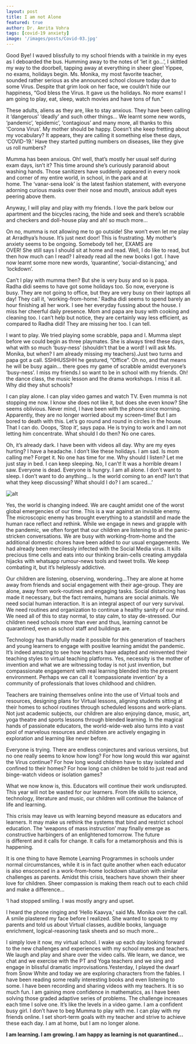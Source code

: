 ```yaml
---
layout: post
title: I am not Alone
featured: true
author: Dr. Amrita Vohra
tags: [covid-19 anxiety]
image: '/images/posts/Covid-03.jpg'
---
```


Good Bye! I waved blissfully to my school friends with a twinkle in my eyes as I deboarded the bus. Humming away to the notes of ‘let it go…’, I skittled my way to the doorbell, tapping away at everything in sheer glee! Yippee, no exams, holidays begin. 
Ms. Monika, my most favorite teacher, sounded rather serious as she announced school closure today due to some Virus. Despite that grim look on her face, we couldn’t hide our happiness, “God bless the Virus. It gave us the holidays. No more exams! I am going to play, eat, sleep, watch movies and have tons of fun.”

These adults, aliens as they are, like to stay anxious. They have been calling it ‘dangerous’ ‘deadly’ and such other things… We learnt some new words, ‘pandemic’, ‘epidemic’, ‘contagious’ and many more, all thanks to this ‘Corona Virus’. My mother should be happy. Doesn’t she keep fretting about my vocabulary? It appears, they are calling it something else these days, ‘COVID-19.’ Have they started putting numbers on diseases, like they give us roll numbers?

Mumma has been anxious. Oh! well, that’s mostly her usual self during exam days, isn’t it? This time around she’s curiously paranoid about washing hands. Those sanitizers have suddenly appeared in every nook and corner of my entire world, in school, in the park and at home. The ‘vanar-sena look’ is the latest fashion statement, with everyone adorning curious masks over their nose and mouth, anxious adult eyes peering above them.

Anyway, I will play and play with my friends. I love the park below our apartment and the bicycles racing, the hide and seek and there’s scrabble and checkers and doll-house play and ah! so much more…

On no, mumma is not allowing me to go outside! She won’t even let me play at Arradhya’s house. It’s just next door! This is frustrating. My mother’s anxiety seems to be ongoing. Somebody tell her, EXAMS are OVER! She still says I should sit at home and read. Well, I do like to read, but then how much can I read? I already read all the new books I got. I have now learnt some more new words, ‘quarantine’, ‘social-distancing,’ and ‘lockdown’. 

Can’t I play with mumma then? But she is very busy and so is papa. Radha didi seems to have got some holidays too. So now, everyone is busy. They are not going to office, but they are very busy on their laptops all day! They call it, ‘working-from-home.’ Radha didi seems to spend barely an hour finishing all her work. I see her everyday fussing about the house. I miss her cheerful daily presence. Mom and papa are busy with cooking and cleaning too. I can’t help but notice, they are certainly way less efficient, as compared to Radha didi! They are missing her too. I can tell.

I want to play. We tried playing some scrabble, papa and I. Mumma slept before we could begin as three playmates. She is always tired these days, what with so much ‘busy-ness’ (shouldn’t that be a word! I will ask Ms. Monika, but when? I am already missing my teachers).Just two turns and papa got a call. SSHHUSSHH he gestured, “Office”. Oh no, and that means he will be busy again… there goes my game of scrabble amidst everyone’s ‘busy-ness’. I miss my friends.I so want to be in school with my friends. Oh! the dance class, the music lesson and the drama workshops. I miss it all. Why did they shut schools?

I can play alone. I can play video games and watch TV. Even mumma is not stopping me now. I know she does not like it, but does she even know? She seems oblivious. Never mind, I have been with the phone since morning. Apparently, they are no longer worried about my screen-time! But I am bored to death with this. Let’s go round and round in circles in the house. That I can do. Ooops, ‘Stop it’, says papa. He is trying to work and I am not letting him concentrate. What should I do then? No one cares. 

Oh, it’s already dark. I have been with videos all day. Why are my eyes hurting? I have a headache. I don’t like these holidays. I am sad. Is mom calling me? Forget it. No one has time for me. Why should I listen? Let me just stay in bed. I can keep sleeping. No, I can’t! It was a horrible dream I saw. Everyone is dead. Everyone is hungry. I am all alone. I don’t want to sleep. I don’t want to do anything… Is the world coming to an end? Isn’t that what they keep discussing? What should I do? I am scared…’

![alt](https://i.imgur.com/XXwCaaR.jpg)

Yes, the world is changing indeed. We are caught amidst one of the worst global emergencies of our time. This is a war against an invisible enemy. The microscopic enemy has brought everything to a standstill and made the human race reflect and rethink. While we engage in news and grapple with the pandemic, we often forget that our children are listening to all the panic-stricken conversations. We are busy with working-from-home and the additional domestic chores have been added to our usual engagements. We had already been mercilessly infected with the Social Media virus. It kills precious time cells and eats into our thinking brain-cells creating amygdala hijacks with whatsapp rumour-news tools and tweet trolls. We keep combating it, but it’s helplessly addictive.

Our children are listening, observing, wondering…They are alone at home away from friends and social engagement with their age-group. They are alone, away from work-routines and engaging tasks. Social distancing has made it necessary, but the fact remains, humans are social animals. We need social human interaction. It is an integral aspect of our very survival. We need routines and organization to continue a healthy sanity of our mind. We need all of this to stay normal, to stay calm, to stay de-stressed. Our children need schools more than ever and thus, learning cannot be quarantined, even as school staff and buildings are.

Technology has thankfully made it possible for this generation of teachers and young learners to engage with positive learning amidst the pandemic. It’s indeed amazing to see how teachers have adapted and reinvented their teaching styles to virtual teaching platforms. Yes, necessity is the mother of invention and what we are witnessing today is not just invention, but compassionate engagement with real learning blended into the present environment. Perhaps we can call it ‘compassionate invention’ by a community of professionals that loves childhood and children. 

Teachers are training themselves online into the use of Virtual tools and resources, designing plans for Virtual lessons, aligning students sitting at their homes to school routines through scheduled lessons and work-plans. Not just academic subjects, our children are also enjoying dance, music, art, yoga theatre and sports lessons through blended learning. In the magical hands of passionate educators, the world-wide-web also turns into a vast pool of marvelous resources and children are actively engaging in exploration and learning like never before. 

Everyone is trying. There are endless conjectures and various versions, but no one really seems to know how long? For how long would this war against the Virus continue? For how long would children have to stay isolated and confined to their homes? For how long can children be told to just read and binge-watch videos or isolation games?

What we now know is, this. Educators will continue their work undisrupted. This year will not be wasted for our learners. From life skills to science, technology, literature and music, our children will continue the balance of life and learning. 

This crisis may leave us with learning beyond measure as educators and learners. It may make us rethink the systems that bind and restrict school education. The ‘weapons of mass instruction’ may finally emerge as constructive harbingers of an enlightened tomorrow. The future is different and it calls for change. It calls for a metamorphosis and this is happening. 

It is one thing to have Remote Learning Programmes in schools under normal circumstances, while it is in fact quite another when each educator is also ensconced in a work-from-home lockdown situation with similar challenges as parents. Amidst this crisis, teachers have shown their sheer love for children. Sheer compassion is making them reach out to each child and make a difference…  

‘I had stopped smiling. I was mostly angry and upset.

I heard the phone ringing and ‘Hello Kaavya,’ said Ms. Monika over the call. A smile plastered my face before I realized. She wanted to speak to my parents and told us about Virtual classes, audible books, language enrichment, logical-reasoning task sheets and so much more…

I simply love it now, my virtual school. I wake up each day looking forward to the new challenges and experiences with my school mates and teachers. We laugh and play and share over the video calls. We learn, we dance, we chat and we exercise with the PT and Yoga teachers and we sing and engage in blissful dramatic improvisations.Yesterday, I played the dwarf from Snow White and today we are exploring characters from the fables. I have been reading some really interesting books and even listening to some. I have been recording and sharing videos with my teachers. It is so much fun. I am gaining more confidence in mathematics, as I have been solving those graded adaptive series of problems. The challenge increases each time I solve one. It’s like the levels in a video game. I am a confident busy girl. I don’t have to beg Mumma to play with me. I can play with my friends online. I set short-term goals with my teacher and strive to achieve these each day. I am at home, but I am no longer alone. 

**I am learning. I am growing. I am happy as learning is not quarantined...**      
